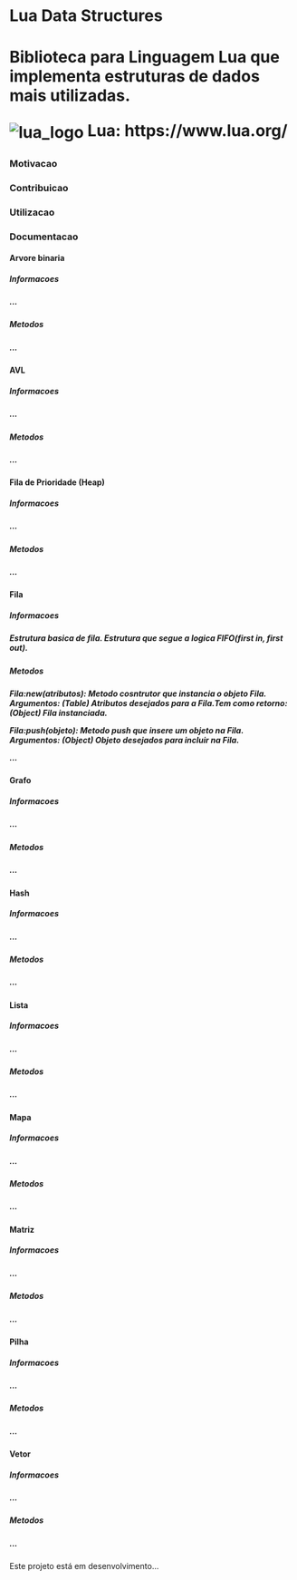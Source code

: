 <h1>Lua Data Structures<h1>
Biblioteca para Linguagem Lua que implementa estruturas de dados mais utilizadas.

<p>
  <img src="https://www.andreas-rozek.de/Lua/Lua-Logo_32x32.png" alt="lua_logo"/ align=center>  Lua: https://www.lua.org/
</p>
  

<h3>Motivacao</h3>
<p></p>

<h3>Contribuicao</h3>
<p></p>

<h3>Utilizacao</h3>
<p></p>

<h3>Documentacao</h3>
<div>
  <h4>Arvore binaria</h4>
  <div>
    <h5>Informacoes<h5>
    <div>
      <p>...</p>
    </div>
    <h5>Metodos<h5>
    <div>
      <p>...</p>
    </div>
  </div>

  <h4>AVL</h4>
  <div>
    <h5>Informacoes<h5>
    <div>
      <p>...</p>
    </div>
    <h5>Metodos<h5>
    <div>
      <p>...</p>
    </div>
  </div>

  <h4>Fila de Prioridade (Heap)</h4>
  <div>
    <h5>Informacoes<h5>
    <div>
      <p>...</p>
    </div>
    <h5>Metodos<h5>
    <div>
      <p>...</p>
    </div>
  </div>

  <h4>Fila</h4>
  <div>
    <h5>Informacoes<h5>
    <div>
      <p>Estrutura basica de fila. Estrutura que segue a logica FIFO(first in, first out).</p>
    </div>
    <h5>Metodos<h5>
    <div>
      <p>Fila:new(atributos): Metodo cosntrutor que instancia o objeto Fila. Argumentos: (Table) Atributos desejados para a Fila.Tem como retorno: (Object) Fila instanciada.</p>
      <p>Fila:push(objeto): Metodo push que insere um objeto na Fila. Argumentos: (Object) Objeto desejados para incluir na Fila.</p>
      <p>...</p>
    </div>
  </div>

  <h4>Grafo</h4>
  <div>
    <h5>Informacoes<h5>
    <div>
      <p>...</p>
    </div>
    <h5>Metodos<h5>
    <div>
      <p>...</p>
    </div>
  </div>

  <h4>Hash</h4>
  <div>
    <h5>Informacoes<h5>
    <div>
      <p>...</p>
    </div>
    <h5>Metodos<h5>
    <div>
      <p>...</p>
    </div>
  </div>

  <h4>Lista</h4>
  <div>
    <h5>Informacoes<h5>
    <div>
      <p>...</p>
    </div>
    <h5>Metodos<h5>
    <div>
      <p>...</p>
    </div>
  </div>

  <h4>Mapa</h4>
  <div>
    <h5>Informacoes<h5>
    <div>
      <p>...</p>
    </div>
    <h5>Metodos<h5>
    <div>
      <p>...</p>
    </div>
  </div>

  <h4>Matriz</h4>
  <div>
    <h5>Informacoes<h5>
    <div>
      <p>...</p>
    </div>
    <h5>Metodos<h5>
    <div>
      <p>...</p>
    </div>
  </div>

  <h4>Pilha</h4>
  <div>
    <h5>Informacoes<h5>
    <div>
      <p>...</p>
    </div>
    <h5>Metodos<h5>
    <div>
      <p>...</p>
    </div>
  </div>

  <h4>Vetor</h4>
  <div>
    <h5>Informacoes<h5>
    <div>
      <p>...</p>
    </div>
    <h5>Metodos<h5>
    <div>
      <p>...</p>
    </div>
  </div>

</div>

Este projeto está em desenvolvimento...
